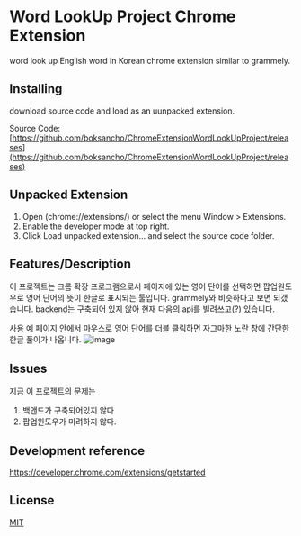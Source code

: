 # Word LookUp Project Chrome Extension 
word look up English word in Korean chrome extension similar to grammely.

## Installing
download source code and load as an uunpacked extension.

Source Code: [https://github.com/boksancho/ChromeExtensionWordLookUpProject/releases](https://github.com/boksancho/ChromeExtensionWordLookUpProject/releases)

## Unpacked Extension
1. Open (chrome://extensions/) or select the menu Window > Extensions.
2. Enable the developer mode at top right.
3. Click Load unpacked extension... and select the source code folder.

## Features/Description
이 프로젝트는 크롬 확장 프로그램으로서 페이지에 있는 영어 단어를 선택하면 팝업원도우로 영어 단어의 뜻이 한글로 표시되는 툴입니다. grammely와 비슷하다고 보면 되갰습니다.
backend는 구축되어 있지 않아 현재 다음의 api를 빌려쓰고(?) 있습니다.


사용 예
페이지 안에서 마우스로 영어 단어를 더블 클릭하면 자그마한 노란 창에 간단한 한글 풀이가 나옵니다.
![image](https://user-images.githubusercontent.com/436079/57021921-d31e2c00-6bea-11e9-9e97-d29a3b1165b7.png)

## Issues

지금 이 프로젝트의 문제는
1. 백앤드가 구축되어있지 않다
2. 팝업윈도우가 미려하지 않다.

## Development reference
https://developer.chrome.com/extensions/getstarted

## License
[MIT](https://opensource.org/licenses/MIT)
